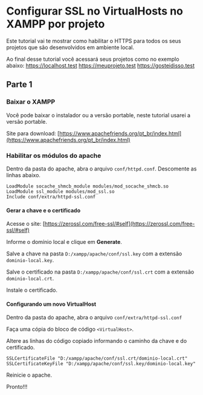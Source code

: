 # Configurar SSL no VirtualHosts no XAMPP por projeto

Este tutorial vai te mostrar como habilitar o HTTPS para todos os seus projetos que são desenvolvidos em ambiente local.

Ao final desse tutorial você acessará seus projetos como no exemplo abaixo:
https://localhost.test
https://meuprojeto.test
https://gosteidisso.test

## Parte 1
### Baixar o XAMPP
Você pode baixar o instalador ou a versão portable, neste tutorial usarei a versão portable.

Site para download:
[https://www.apachefriends.org/pt_br/index.html](https://www.apachefriends.org/pt_br/index.html)

### Habilitar os módulos do apache
Dentro da pasta do apache, abra o arquivo `conf/httpd.conf`.
Descomente as linhas abaixo.
```
LoadModule socache_shmcb_module modules/mod_socache_shmcb.so
LoadModule ssl_module modules/mod_ssl.so
Include conf/extra/httpd-ssl.conf
```

#### Gerar a chave e o certificado
Acesse o site: [https://zerossl.com/free-ssl/#self](https://zerossl.com/free-ssl/#self)

Informe o domínio local e clique em **Generate**.

Salve a chave na pasta `D:/xampp/apache/conf/ssl.key` com a extensão `dominio-local.key`.

Salve o certificado na pasta `D:/xampp/apache/conf/ssl.crt` com a extensão `dominio-local.crt`.

Instale o certificado.

#### Configurando um novo VirtualHost
Dentro da pasta do apache, abra o arquivo `conf/extra/httpd-ssl.conf`

Faça uma cópia do bloco de código `<VirtualHost>`.

Altere as linhas do código copiado informando o caminho da chave e do certificado.
```
SSLCertificateFile "D:/xampp/apache/conf/ssl.crt/dominio-local.crt"
SSLCertificateKeyFile "D:/xampp/apache/conf/ssl.key/dominio-local.key"
```

Reinicie o apache.

Pronto!!!

<!--stackedit_data:
eyJoaXN0b3J5IjpbLTIwMTYyMDYwNDNdfQ==
-->